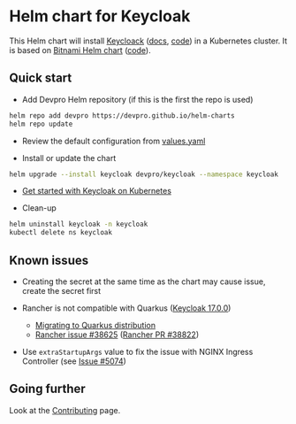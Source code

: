 # Helm chart for Keycloak

This Helm chart will install [Keycloack](https://www.keycloak.org/) ([docs](https://www.keycloak.org/documentation), [code](https://github.com/keycloak/keycloak)) in a Kubernetes cluster.
It is based on [Bitnami Helm chart](https://bitnami.com/stack/keycloak/helm) ([code](https://github.com/bitnami/charts/tree/main/bitnami/keycloak)).

## Quick start

- Add Devpro Helm repository (if this is the first the repo is used)

```bash
helm repo add devpro https://devpro.github.io/helm-charts
helm repo update
```

- Review the default configuration from [values.yaml](values.yaml)

- Install or update the chart

```bash
helm upgrade --install keycloak devpro/keycloak --namespace keycloak
```

- [Get started with Keycloak on Kubernetes](https://www.keycloak.org/getting-started/getting-started-kube)

- Clean-up

```bash
helm uninstall keycloak -n keycloak
kubectl delete ns keycloak
```

## Known issues

- Creating the secret at the same time as the chart may cause issue, create the secret first

- Rancher is not compatible with Quarkus ([Keycloak 17.0.0](https://www.keycloak.org/2022/02/keycloak-1700-released.html))
  - [Migrating to Quarkus distribution](https://www.keycloak.org/migration/migrating-to-quarkus)
  - [Rancher issue #38625](https://github.com/rancher/rancher/issues/38625) ([Rancher PR #38822](https://github.com/rancher/rancher/pull/38822))

- Use `extraStartupArgs` value to fix the issue with NGINX Ingress Controller (see [Issue #5074](https://github.com/bitnami/charts/issues/5074))

## Going further

Look at the [Contributing](CONTRIBUTING.md) page.
